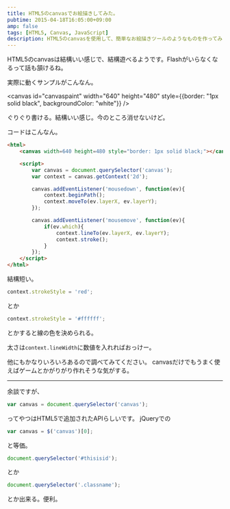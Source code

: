 ```yaml
---
title: HTML5のcanvasでお絵描きしてみた。
pubtime: 2015-04-18T16:05:00+09:00
amp: false
tags: [HTML5, Canvas, JavaScript]
description: HTML5のcanvasを使用して、簡単なお絵描きツールのようなものを作ってみました。結構色々遊べそうです。
---
```


HTML5のcanvasは結構いい感じで、結構遊べるようです。Flashがいらなくなるって話も頷けるね。

実際に動くサンプルがこんなん。

<canvas id="canvaspaint" width="640" height="480" style={{border: "1px solid black", backgroundColor: "white"}} />
<Script>{() => {
    const canvas = document.querySelector('#canvaspaint');
    const context = canvas.getContext('2d');
    canvas.addEventListener('mousedown', ev => {
        context.beginPath();
        context.moveTo(ev.layerX, ev.layerY);
    });
    canvas.addEventListener('mousemove', ev => {
        if (ev.which) {
            context.lineTo(ev.layerX,ev.layerY);
            context.stroke();
        }
    });
}}</Script>

ぐりぐり書ける。結構いい感じ。今のところ消せないけど。

コードはこんなん。
``` html
<html>
    <canvas width=640 height=480 style="border: 1px solid black;"></canvas>

    <script>
        var canvas = document.querySelector('canvas');
        var context = canvas.getContext('2d');

        canvas.addEventListener('mousedown', function(ev){
            context.beginPath();
            context.moveTo(ev.layerX, ev.layerY);
        });

        canvas.addEventListener('mousemove', function(ev){
            if(ev.which){
                context.lineTo(ev.layerX, ev.layerY);
                context.stroke();
            }
        });
    </script>
</html>
```
結構短い。

``` javascript
context.strokeStyle = 'red';
```
とか
``` javascript
context.strokeStyle = '#ffffff';
```
とかすると線の色を決められる。

太さは`context.lineWidth`に数値を入れればおっけー。

他にもかなりいろいろあるので調べてみてください。
canvasだけでもうまく使えばゲームとかがりがり作れそうな気がする。

---

余談ですが、
``` javascript
var canvas = document.querySelector('canvas');
```
ってやつはHTML5で追加されたAPIらしいです。
jQueryでの
``` javascript
var canvas = $('canvas')[0];
```
と等価。

``` javascript
document.querySelector('#thisisid');
```
とか
``` javascript
document.querySelector('.classname');
```
とか出来る。便利。
